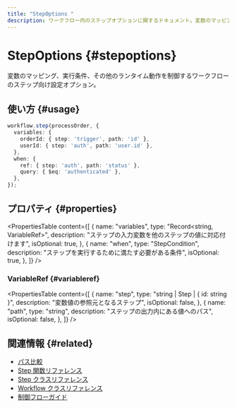 ```yaml
---
title: "StepOptions "
description: ワークフロー内のステップオプションに関するドキュメント。変数のマッピング、実行条件、その他の実行時の動作を制御します。
---
```


# StepOptions \{#stepoptions\}

変数のマッピング、実行条件、その他のランタイム動作を制御するワークフローのステップ向け設定オプション。

## 使い方 \{#usage\}

```typescript
workflow.step(processOrder, {
  variables: {
    orderId: { step: 'trigger', path: 'id' },
    userId: { step: 'auth', path: 'user.id' },
  },
  when: {
    ref: { step: 'auth', path: 'status' },
    query: { $eq: 'authenticated' },
  },
});
```

## プロパティ \{#properties\}

<PropertiesTable
  content={[
{
name: "variables",
type: "Record<string, VariableRef>",
description: "ステップの入力変数を他のステップの値に対応付けます",
isOptional: true,
},
{
name: "when",
type: "StepCondition",
description: "ステップを実行するために満たす必要がある条件",
isOptional: true,
},
]}
/>

### VariableRef \{#variableref\}

<PropertiesTable
  content={[
{
name: "step",
type: "string | Step | { id: string }",
description: "変数値の参照元となるステップ",
isOptional: false,
},
{
name: "path",
type: "string",
description: "ステップの出力内にある値へのパス",
isOptional: false,
},
]}
/>

## 関連情報 \{#related\}

* [パス比較](/docs/workflows/control-flow)
* [Step 関数リファレンス](./step-function)
* [Step クラスリファレンス](./step-class)
* [Workflow クラスリファレンス](./workflow)
* [制御フローガイド](/docs/workflows/control-flow)